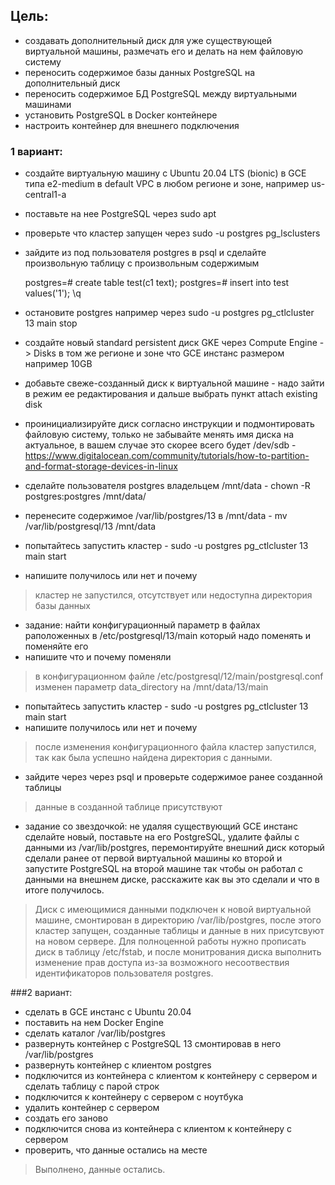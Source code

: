 ## Цель:
- создавать дополнительный диск для уже существующей виртуальной машины, размечать его и делать на нем файловую систему
- переносить содержимое базы данных PostgreSQL на дополнительный диск
- переносить содержимое БД PostgreSQL между виртуальными машинами
- установить PostgreSQL в Docker контейнере
- настроить контейнер для внешнего подключения
### 1 вариант:
- создайте виртуальную машину c Ubuntu 20.04 LTS (bionic) в GCE типа e2-medium в default VPC в любом регионе и зоне, например us-central1-a
- поставьте на нее PostgreSQL через sudo apt
- проверьте что кластер запущен через sudo -u postgres pg_lsclusters
- зайдите из под пользователя postgres в psql и сделайте произвольную таблицу с произвольным содержимым

    postgres=# create table test(c1 text);
    postgres=# insert into test values('1');
    \q

- остановите postgres например через sudo -u postgres pg_ctlcluster 13 main stop
- создайте новый standard persistent диск GKE через Compute Engine -> Disks в том же регионе и зоне что GCE инстанс размером например 10GB
- добавьте свеже-созданный диск к виртуальной машине - надо зайти в режим ее редактирования и дальше выбрать пункт attach existing disk
- проинициализируйте диск согласно инструкции и подмонтировать файловую систему, только не забывайте менять имя диска на актуальное, в вашем случае это скорее всего будет /dev/sdb - https://www.digitalocean.com/community/tutorials/how-to-partition-and-format-storage-devices-in-linux
- сделайте пользователя postgres владельцем /mnt/data - chown -R postgres:postgres /mnt/data/
- перенесите содержимое /var/lib/postgres/13 в /mnt/data - mv /var/lib/postgresql/13 /mnt/data
- попытайтесь запустить кластер - sudo -u postgres pg_ctlcluster 13 main start
- напишите получилось или нет и почему
> кластер не запустился, отсутствует или недоступна директория базы данных
- задание: найти конфигурационный параметр в файлах раположенных в /etc/postgresql/13/main который надо поменять и поменяйте его
- напишите что и почему поменяли
> в конфигурационном файле /etc/postgresql/12/main/postgresql.conf изменен параметр data_directory на /mnt/data/13/main 
- попытайтесь запустить кластер - sudo -u postgres pg_ctlcluster 13 main start
- напишите получилось или нет и почему
> после изменения конфигурационного файла кластер запустился, так как была успешно найдена директория с данными.
- зайдите через через psql и проверьте содержимое ранее созданной таблицы
> данные в созданной таблице присутствуют
- задание со звездочкой: не удаляя существующий GCE инстанс сделайте новый, поставьте на его PostgreSQL, удалите файлы с данными из /var/lib/postgres, перемонтируйте внешний диск который сделали ранее от первой виртуальной машины ко второй и запустите PostgreSQL на второй машине так чтобы он работал с данными на внешнем диске, расскажите как вы это сделали и что в итоге получилось.
> Диск с имеющимися данными подключен к новой виртуальной машине, смонтирован в директорию /var/lib/postgres, после этого кластер запущен, созданные таблицы и данные в них присутсвуют на новом сервере. Для полноценной работы нужно прописать диск в таблицу /etc/fstab, и после монитрования диска выполнить изменение прав доступа из-за возможного несоотвествия идентификаторов пользователя postgres.

###2 вариант:
- сделать в GCE инстанс с Ubuntu 20.04
- поставить на нем Docker Engine
- сделать каталог /var/lib/postgres
- развернуть контейнер с PostgreSQL 13 смонтировав в него /var/lib/postgres
- развернуть контейнер с клиентом postgres
- подключится из контейнера с клиентом к контейнеру с сервером и сделать таблицу с парой строк
- подключится к контейнеру с сервером с ноутбука
- удалить контейнер с сервером
- создать его заново
- подключится снова из контейнера с клиентом к контейнеру с сервером
- проверить, что данные остались на месте
> Выполнено, данные остались.
